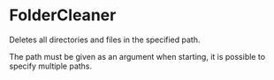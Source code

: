# FolderCleaner

Deletes all directories and files in the specified path.

The path must be given as an argument when starting, it is possible to specify multiple paths.